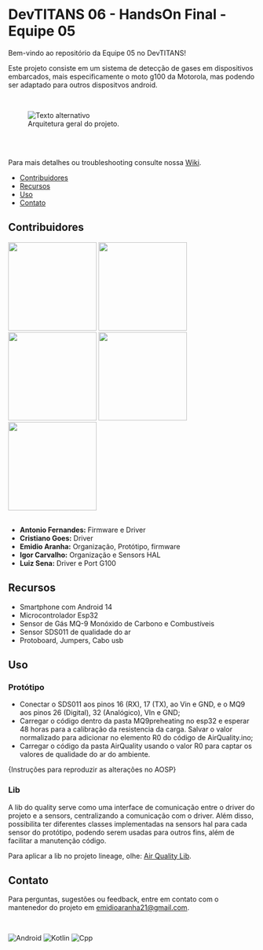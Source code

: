# DevTITANS 06 - HandsOn Final - Equipe 05

Bem-vindo ao repositório da Equipe 05 no DevTITANS!

Este projeto consiste em um sistema de detecção de gases em dispositivos embarcados,
mais especificamente o moto g100 da Motorola, mas podendo ser adaptado para outros dispositvos android.

<br/>

<figure>
    <img src="https://github.com/user-attachments/assets/18397573-1319-4719-afdf-2f13843b3872" alt="Texto alternativo" />
    <figcaption>Arquitetura geral do projeto.</figcaption>
</figure>

<br/>
<br/>

Para mais detalhes ou troubleshooting consulte nossa [Wiki](https://github.com/EmidioAranha13/Hands-On---Qualidade-do-Ar/wiki).

- [Contribuidores](#contribuidores)
- [Recursos](#recursos)
- [Uso](#uso)
- [Contato](#contato)

## Contribuidores

<img src="https://github.com/user-attachments/assets/63940172-0bda-4b78-891a-9230b7a64bfc" width="180" >
<img src="https://github.com/user-attachments/assets/1188205f-0740-4a13-9106-fbbfe7157e20" width="180" >
<img src="https://github.com/user-attachments/assets/086b4661-5d9d-42fb-a264-49ea34a91948" width="180" ><Escrever resumidamente o funcionamento do projeto>

<img src="https://github.com/user-attachments/assets/bf121632-4689-4dd5-9def-33471e36d362" width="180" >
<img src="https://github.com/user-attachments/assets/16f8dbcf-65cd-4908-bc0e-4361bf7788a9" width="180" >

<br/>
<br/>

- **Antonio Fernandes:** Firmware e Driver
- **Cristiano Goes:** Driver
- **Emidio Aranha:** Organização, Protótipo, firmware
- **Igor Carvalho:** Organização e Sensors HAL
- **Luiz Sena:** Driver e Port G100

## Recursos

- Smartphone com Android 14
- Microcontrolador Esp32
- Sensor de Gás MQ-9 Monóxido de Carbono e Combustíveis
- Sensor SDS011 de qualidade do ar
- Protoboard, Jumpers, Cabo usb

## Uso

### Protótipo

- Conectar o SDS011 aos pinos 16 (RX), 17 (TX), ao Vin e GND, e o MQ9 aos pinos 26 (Digital), 32 (Analógico), VIn e GND;
- Carregar o código dentro da pasta MQ9preheating no esp32 e esperar 48 horas para a calibração da resistencia da carga. Salvar o valor normalizado para adicionar no elemento R0 do código de AirQuality.ino;
- Carregar o código da pasta AirQuality usando o valor R0 para captar os valores de qualidade do ar do ambiente.

{Instruções para reproduzir as alterações no AOSP}

### Lib

A lib do quality serve como uma interface de comunicação entre o driver do projeto e a sensors, centralizando a comunicação com o driver. Além disso, possibilita ter diferentes classes implementadas na sensors hal para cada sensor do protótipo, podendo serem usadas para outros fins, além de facilitar a manutenção código.

Para aplicar a lib no projeto lineage, olhe: [Air Quality Lib](./lib/README.md).

## Contato

Para perguntas, sugestões ou feedback, entre em contato com o mantenedor do projeto em [emidioaranha21@gmail.com](mailto:emidioaranha21@gmail.com).

<br/>

![Android](https://img.shields.io/badge/Android-3DDC84?style=for-the-badge&logo=android&logoColor=white)
![Kotlin](https://img.shields.io/badge/Kotlin-B125EA?style=for-the-badge&logo=kotlin&logoColor=white)
![Cpp](https://img.shields.io/badge/C%2B%2B-00599C?style=for-the-badge&logo=c%2B%2B&logoColor=white)
